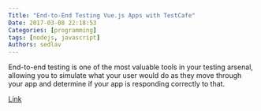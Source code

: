 ```yaml
---
Title: "End-to-End Testing Vue.js Apps with TestCafe"
Date: 2017-03-08 22:18:53
Categories: [programming]
tags: [nodejs, javascript]
Authors: sedlav
---
```


End-to-end testing is one of the most valuable tools in your testing arsenal, allowing you to simulate what your user would do as they move through your app and determine if your app is responding correctly to that.

[Link](https://alligator.io/vuejs/e2e-testing-testcafe/)
